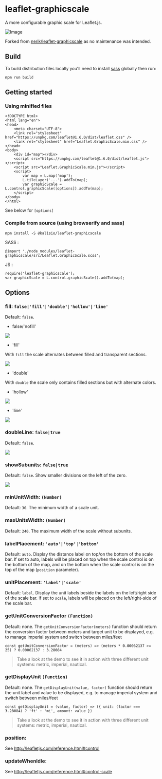 # leaflet-graphicscale

A more configurable graphic scale for Leaflet.js.

![Image](./readme/demo.png)

Forked from [nerik/leaflet-graphicscale](https://github.com/nerik/leaflet-graphicscale) as no maintenance was intended.

## Build

To build distribution files locally you'll need to install [sass](https://www.npmjs.com/package/sass) globally then run: 
```
npm run build
```

## Getting started

### Using minified files 

```
<!DOCTYPE html>
<html lang="en">
<head>
    <meta charset="UTF-8">
    <link rel="stylesheet" href="https://unpkg.com/leaflet@1.6.0/dist/leaflet.css" />
    <link rel="stylesheet" href="Leaflet.GraphicScale.min.css" />
</head>
<body>
    <div id="map"></div>
    <script src="https://unpkg.com/leaflet@1.6.0/dist/leaflet.js"></script>
    <script src="Leaflet.GraphicScale.min.js"></script>
    <script>
        var map = L.map('map');
        L.tileLayer('...').addTo(map);
        var graphicScale = L.control.graphicScale([options]).addTo(map);
    </script>
</body>
</html>
```

See below for ```[options]```

### Compile from source (using browserify and sass)

```
npm install -S @kalisio/leaflet-graphicscale
```

SASS : 
```
@import './node_modules/leaflet-graphicscale/src/Leaflet.GraphicScale.scss';
```

JS :
```
require('leaflet-graphicscale');
var graphicScale = L.control.graphicScale().addTo(map);
```

## Options

### fill: ```false|'fill'|'double'|'hollow'|'line'```

Default: `false`.

- false/'nofill'

![](./readme/nofill.png)

- 'fill'

With `fill` the scale alternates between filled and transparent sections.

![](./readme/fill.png)

- 'double'

With `double` the scale only contains filled sections but with alternate colors.

- 'hollow'

![](./readme/hollow.png)

- 'line'

![](./readme/line.png)


### doubleLine: ```false|true```

Default: `false`.

![](./readme/double.png)


### showSubunits: ```false|true```

Default: `false`. Show smaller divisions on the left of the zero.

![](./readme/sub.png)


### minUnitWidth: ```(Number)```

Default: `30`. The minimum width of a scale unit.

### maxUnitsWidth: ```(Number)```

Default: `240`. The maximum width of the scale without subunits.

### labelPlacement: ```'auto'|'top'|'bottom'``` 

Default: `auto`. Display the distance label on top/on the bottom of the scale bar. If set to auto, labels will be placed on top when the scale control is on the bottom of the map, and on the bottom when the scale control is on the top of the map (```position``` parameter).

### unitPlacement: ```'label'|'scale'``` 

Default: `label`. Display the unit labels beside the labels on the left/right side of the scale bar. If set to `scale`, labels will be placed on the left/right-side of the scale bar.

### getUnitConversionFactor ```(Function)```

Default: none. The `getUnitConversionFactor(meters)` function should return the conversion factor between meters and target unit to be displayed, e.g. to manage imperial system and switch between miles/feet
```
const getUnitConversionFactor = (meters) => (meters * 0.00062137 >= 25) ? 0.00062137 : 3.28084
```

> Take a look at the demo to see it in action with three different unit systems: metric, imperial, nautical.

### getDisplayUnit ```(Function)```

Default: none. The `getDisplayUnit(value, factor)` function should return the unit label and value to be displayed, e.g. to manage imperial system and switch between miles/feet
```
const getDisplayUnit = (value, factor) => ({ unit: (factor === 3.28084) ? 'ft' : 'mi', amount: value })
```

> Take a look at the demo to see it in action with three different unit systems: metric, imperial, nautical.

### position:

See http://leafletjs.com/reference.html#control

### updateWhenIdle:

See http://leafletjs.com/reference.html#control-scale

